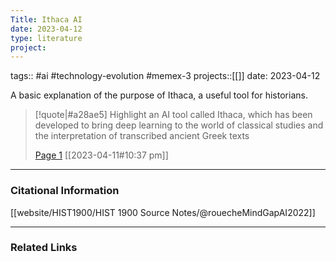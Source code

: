 ```yaml
---
Title: Ithaca AI
date: 2023-04-12
type: literature
project:
---
```

tags:: #ai #technology-evolution #memex-3 
projects::[[]]
date: 2023-04-12

A basic explanation of the purpose of Ithaca, a useful tool for historians.

> [!quote|#a28ae5] Highlight
> an AI tool called Ithaca, which has been developed to bring deep learning to the world of classical studies and the interpretation of transcribed ancient Greek texts
>
> [Page 1](zotero://open-pdf/library/items/UBMQ2I3J?page=1) [[2023-04-11#10:37 pm]]

---
### Citational Information

[[website/HIST1900/HIST 1900 Source Notes/@rouecheMindGapAI2022]]

---

### Related Links
